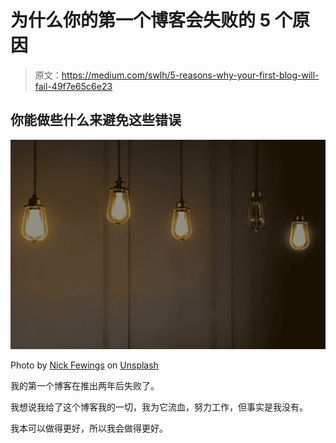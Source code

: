 # 为什么你的第一个博客会失败的 5 个原因

> 原文：<https://medium.com/swlh/5-reasons-why-your-first-blog-will-fail-49f7e65c6e23>

## 你能做些什么来避免这些错误

![](img/aebea77736e9dc343977924074df30c3.png)

Photo by [Nick Fewings](https://unsplash.com/@jannerboy62?utm_source=unsplash&utm_medium=referral&utm_content=creditCopyText) on [Unsplash](https://unsplash.com/search/photos/five?utm_source=unsplash&utm_medium=referral&utm_content=creditCopyText)

我的第一个博客在推出两年后失败了。

我想说我给了这个博客我的一切，我为它流血，努力工作，但事实是我没有。

我本可以做得更好，所以我会做得更好。